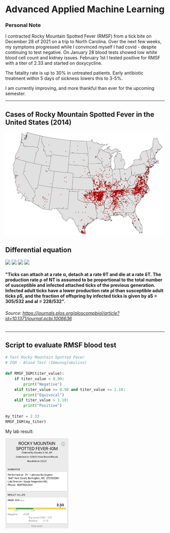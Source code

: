 # Advanced Applied Machine Learning

### Personal Note
I contracted Rocky Mountain Spotted Fever (RMSF) from a tick bite on December 28 of 2021 on a trip to North Carolina. Over the next few weeks, my symptoms progressed while I convinced myself I had covid - despite continuing to test negative. On January 28 blood tests showed low white blood cell count and kidney issues. February 1st I tested positive for RMSF with a titer of 2.33 and started on doxycycline. 

The fatality rate is up to 30% in untreated patients. Early antibiotic treatment within 5 days of sickness lowers this to 3-5%. 

I am currently improving, and more thankful than ever for the upcoming semester. 

---

## Cases of Rocky Mountain Spotted Fever in the United States (2014)

![RMSF](/Images/Cases_of_Rocky_Mountain_2014.jpg)


## Differential equation 

<img src="https://render.githubusercontent.com/render/math?math=\dot{S}_{T_{-}} = \rho_{S} S_{+}+\theta_{S_{T}} S_{T_{+}}-\alpha S_{T_{-}}-\delta_{T} S_{T_{-}}">

<img src="https://render.githubusercontent.com/render/math?math=\dot{I}_{T_{-}} = \rho_{I} I_{+}+\theta_{I_{T}} I_{T_{+}}-\alpha I_{T_{-}}+\beta j_{C} \theta_{S_{T}} S_{T_{+}}-\delta_{T} I_{T_{-}}">

<img src="https://render.githubusercontent.com/render/math?math=\dot{S}_{T_{+}} = \alpha S_{T_{-}}-\beta j_{C} \theta_{S_{T}} S_{T_{+}}-\theta_{S_{T}} S_{T_{+}}-\delta_{T} S_{T_{+}}">

<img src="https://render.githubusercontent.com/render/math?math=\dot{I}_{T_{+}} = \alpha I_{T_{-}}-\theta_{I_{I}} I_{T_{+}}-\delta_{T} I_{T_{+}}">

#### "Ticks can attach at a rate α, detach at a rate θT and die at a rate δT. The production rate ρ of NT is assumed to be proportional to the total number of susceptible and infected attached ticks of the previous generation. Infected adult ticks have a lower production rate ρI than susceptible adult ticks ρS, and the fraction of offspring by infected ticks is given by aS = 305/532 and aI = 228/532".
###### Source: https://journals.plos.org/ploscompbiol/article?id=10.1371/journal.pcbi.1006636

---

## Script to evaluate RMSF blood test

```Python
# Test Rocky Mountain Spotted Fever
# IGM - Blood Test (Immunoglobulins)

def RMSF_IGM(titer_value):
    if titer_value < 0.90:
        print("Negative")
    elif titer_value >= 0.90 and titer_value <= 1.10:
        print("Equivocal")
    elif titer_value > 1.10:
        print("Positive")
    
my_titer = 2.33
RMSF_IGM(my_titer)
```

My lab result: 

<img src="Images/Titer.jpg" width="200">